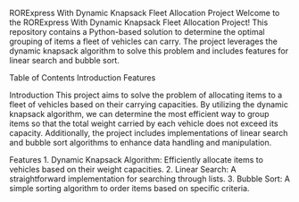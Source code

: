 RORExpress With Dynamic Knapsack Fleet Allocation Project
Welcome to the RORExpress With Dynamic Knapsack Fleet Allocation Project! This repository contains a Python-based solution to determine the optimal grouping of items a fleet of vehicles can carry. The project leverages the dynamic knapsack algorithm to solve this problem and includes features for linear search and bubble sort.

Table of Contents
Introduction
Features

Introduction
This project aims to solve the problem of allocating items to a fleet of vehicles based on their carrying capacities. By utilizing the dynamic knapsack algorithm, we can determine the most efficient way to group items so that the total weight carried by each vehicle does not exceed its capacity. Additionally, the project includes implementations of linear search and bubble sort algorithms to enhance data handling and manipulation.

Features
    1. Dynamic Knapsack Algorithm: Efficiently allocate items to vehicles based on their weight capacities.
    2. Linear Search: A straightforward implementation for searching through lists.
    3. Bubble Sort: A simple sorting algorithm to order items based on specific criteria.
